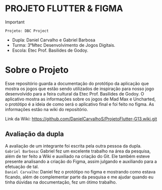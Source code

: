 # PROJETO FLUTTER & FIGMA

>[!Important]
 > `Projeto: DBC Project`
>- Dupla: Daniel Carvalho e Gabriel Barbosa
>- Turma: 3°Mtec Desenvolvimento de Jogos Digitais.
>- Escola: Etec Prof. Basilides de Godoy.

# Sobre o Projeto
Esse repositório guarda a documentação do protótipo da aplicação que mostra os jogos que estão sendo utilizados de inspiração para nosso jogo desenvolvido para a feira cultural da Etec Prof. Basilides de Godoy. O aplicativo mostra as informações sobre os jogos de Mad Max e Uncharted, o protótipo é a ideia de como será o aplicativo final e foi feito no figma. As informações estão na wiki do repositório.<br>

Link da Wiki: https://github.com/DanielCarvalhoS/ProjetoFlutter-G13.wiki.git


## Avaliação da dupla

A avaliação de um integrante foi escrita pela outra pessoa da dupla.<br>
`Gabriel Barbosa`: Gabriel fez um excelente trabalho na área da pesquisa, além de ter feito a Wiki e auxiliado na criação do Git. Ele também esteve presente analisando a criação do Figma, assim julgando e auxiliando para a efetuação de tal. <br>
`Daniel Carvalho`: Daniel fez o protótipo no figma e mostrando como estava ficando, além de complementar parte da pesquisa e me ajudar quando eu tinha dúvidas na documentação, fez um ótimo trabalho.
